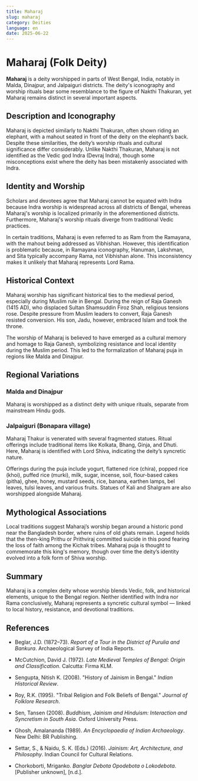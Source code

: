 ```yaml
---
title: Maharaj
slug: maharaj
category: Deities
language: en
date: 2025-06-22
---
```



# Maharaj (Folk Deity)

**Maharaj** is a deity worshipped in parts of West Bengal, India, notably in Malda, Dinajpur, and Jalpaiguri districts. The deity's iconography and worship rituals bear some resemblance to the figure of Nakthi Thakuran, yet Maharaj remains distinct in several important aspects.

## Description and Iconography

Maharaj is depicted similarly to Nakthi Thakuran, often shown riding an elephant, with a mahout seated in front of the deity on the elephant’s back. Despite these similarities, the deity’s worship rituals and cultural significance differ considerably. Unlike Nakthi Thakuran, Maharaj is not identified as the Vedic god Indra (Devraj Indra), though some misconceptions exist where the deity has been mistakenly associated with Indra.

## Identity and Worship

Scholars and devotees agree that Maharaj cannot be equated with Indra because Indra worship is widespread across all districts of Bengal, whereas Maharaj's worship is localized primarily in the aforementioned districts. Furthermore, Maharaj's worship rituals diverge from traditional Vedic practices.

In certain traditions, Maharaj is even referred to as Ram from the Ramayana, with the mahout being addressed as Vibhishan. However, this identification is problematic because, in Ramayana iconography, Hanuman, Lakshman, and Sita typically accompany Rama, not Vibhishan alone. This inconsistency makes it unlikely that Maharaj represents Lord Rama.

## Historical Context

Maharaj worship has significant historical ties to the medieval period, especially during Muslim rule in Bengal. During the reign of Raja Ganesh (1415 AD), who displaced Sultan Shamsuddin Firoz Shah, religious tensions rose. Despite pressure from Muslim leaders to convert, Raja Ganesh resisted conversion. His son, Jadu, however, embraced Islam and took the throne.

The worship of Maharaj is believed to have emerged as a cultural memory and homage to Raja Ganesh, symbolizing resistance and local identity during the Muslim period. This led to the formalization of Maharaj puja in regions like Malda and Dinajpur.

## Regional Variations

### Malda and Dinajpur

Maharaj is worshipped as a distinct deity with unique rituals, separate from mainstream Hindu gods.

### Jalpaiguri (Bonapara village)

Maharaj Thakur is venerated with several fragmented statues. Ritual offerings include traditional items like Kolkata, Bhang, Ginja, and Dhuti. Here, Maharaj is identified with Lord Shiva, indicating the deity’s syncretic nature.

Offerings during the puja include yogurt, flattened rice (chira), popped rice (khoi), puffed rice (murki), milk, sugar, incense, soil, flour-based cakes (pitha), ghee, honey, mustard seeds, rice, banana, earthen lamps, bel leaves, tulsi leaves, and various fruits. Statues of Kali and Shalgram are also worshipped alongside Maharaj.

## Mythological Associations

Local traditions suggest Maharaj’s worship began around a historic pond near the Bangladesh border, where ruins of old ghats remain. Legend holds that the then-king Prithu or Prithviraj committed suicide in this pond fearing the loss of faith among the Kichak tribes. Maharaj puja is thought to commemorate this king's memory, though over time the deity’s identity evolved into a folk form of Shiva worship.

## Summary

Maharaj is a complex deity whose worship blends Vedic, folk, and historical elements, unique to the Bengal region. Neither identified with Indra nor Rama conclusively, Maharaj represents a syncretic cultural symbol — linked to local history, resistance, and devotional traditions.


## References

- Beglar, J.D. (1872–73). *Report of a Tour in the District of Purulia and Bankura*. Archaeological Survey of India Reports.

- McCutchion, David J. (1972). *Late Medieval Temples of Bengal: Origin and Classification*. Calcutta: Firma KLM.

- Sengupta, Nitish K. (2008). "History of Jainism in Bengal." *Indian Historical Review*.

- Roy, R.K. (1995). "Tribal Religion and Folk Beliefs of Bengal." *Journal of Folklore Research*.

- Sen, Tansen (2008). *Buddhism, Jainism and Hinduism: Interaction and Syncretism in South Asia*. Oxford University Press.

- Ghosh, Amalananda (1989). *An Encyclopaedia of Indian Archaeology*. New Delhi: BR Publishing.

- Settar, S., & Naidu, S. K. (Eds.) (2016). *Jainism: Art, Architecture, and Philosophy*. Indian Council for Cultural Relations.

- Chorkoborti, Mriganko. *Banglar Debota Opodebota o Lokodebota*. [Publisher unknown], [n.d.].
